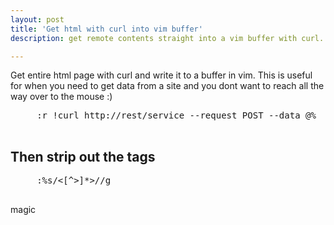 ```yaml
---
layout: post
title: 'Get html with curl into vim buffer'
description: get remote contents straight into a vim buffer with curl.

---
```



Get entire html page with curl and write it to a buffer in vim.
This is useful for when you need to get data from a site and you dont want to reach all the way over to the mouse :)

 <pre>
	 :r !curl http://rest/service --request POST --data @%
 </pre>

Then strip out the tags
-----------------------

 <pre>
	 :%s/<[^>]*>//g
 </pre>

magic

